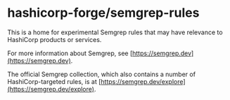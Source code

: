 # hashicorp-forge/semgrep-rules

This is a home for experimental Semgrep rules that may have relevance to
HashiCorp products or services.

For more information about Semgrep, see
[https://semgrep.dev](https://semgrep.dev).

The official Semgrep collection, which also contains a number of
HashiCorp-targeted rules, is at
[https://semgrep.dev/explore](https://semgrep.dev/explore).
